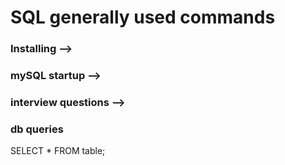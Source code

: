 # SQL generally used commands
### Installing		-->
### mySQL startup	-->
### interview questions	-->
### db queries

SELECT * FROM table;
